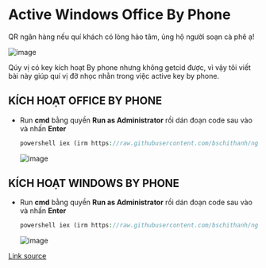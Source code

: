 # Active Windows Office By Phone

QR ngân hàng nếu quí khách có lòng hảo tâm, ủng hộ người soạn cà phê ạ!

![image](https://github.com/user-attachments/assets/b9a751b6-0832-4876-a972-aeaec635d792)

Qúy vị có key kích hoạt By phone nhưng không getcid được, vì vậy tôi viết bài này giúp quí vị đỡ nhọc nhằn trong việc active key by phone.

## KÍCH HOẠT OFFICE BY PHONE
- Run **cmd** bằng quyền **Run as Administrator** rồi dán đoạn code sau vào và nhấn **Enter**
  
  ```php
  powershell iex (irm https://raw.githubusercontent.com/bschithanh/nguon/main/OfficeByPhone.ps1)
  ```

  ![image](https://github.com/user-attachments/assets/086d52f6-d6e5-4a26-be97-3fb2b81c3a5e)

## KÍCH HOẠT WINDOWS BY PHONE
- Run **cmd** bằng quyền **Run as Administrator** rồi dán đoạn code sau vào và nhấn **Enter**
  
  ```php
  powershell iex (irm https://raw.githubusercontent.com/bschithanh/nguon/main/WindowsByPhone.ps1)
  ```

  ![image](https://github.com/user-attachments/assets/04db66cf-0424-480d-ad14-01df03bdbad8)

[Link source](https://docs.google.com/spreadsheets/d/e/2PACX-1vTId_2VGY1MeQdeH6OU6Oja27zMe91mHmYUl6aVWsyKlcFBuLwvr2M-9uaBRWDUqxPAi5xE-pqief4d/pubhtml#)
